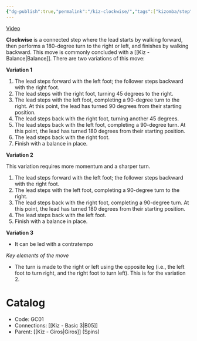 ```yaml
---
{"dg-publish":true,"permalink":"/kiz-clockwise/","tags":["kizomba/step"],"created":"2024-09-16T19:01:04.754-04:00","updated":"2025-06-05T09:17:10.752-04:00"}
---
```



[Video](https://youtu.be/uxjsAPittJc)

**Clockwise** is a connected step where the lead starts by walking forward, then performs a 180-degree turn to the right or left, and finishes by walking backward. This move is commonly concluded with a [[Kiz - Balance\|Balance]]. There are two variations of this move:

**Variation 1**
1. The lead steps forward with the left foot; the follower steps backward with the right foot.
2. The lead steps with the right foot, turning 45 degrees to the right.
3. The lead steps with the left foot, completing a 90-degree turn to the right. At this point, the lead has turned 90 degrees from their starting position.
4. The lead steps back with the right foot, turning another 45 degrees.
5. The lead steps back with the left foot, completing a 90-degree turn. At this point, the lead has turned 180 degrees from their starting position.
6. The lead steps back with the right foot.
7. Finish with a balance in place.

**Variation 2**

This variation requires more momentum and a sharper turn.

1. The lead steps forward with the left foot; the follower steps backward with the right foot.
2. The lead steps with the left foot, completing a 90-degree turn to the right.
3. The lead steps back with the right foot, completing a 90-degree turn. At this point, the lead has turned 180 degrees from their starting position.
4. The lead steps back with the left foot.
5. Finish with a balance in place.

**Variation 3**
- It can be led with a contratempo

*Key elements of the move*
- The turn is made to the right or left using the opposite leg (i.e., the left foot to turn right, and the right foot to turn left). This is for the variation 2.

# Catalog

- Code: GC01
- Connections: [[Kiz - Basic 3\|B05]]
- Parent: [[Kiz - Giros\|Giros]] (Spins)
